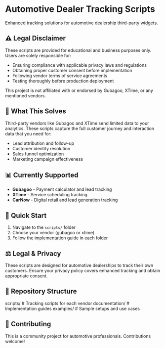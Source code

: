 # Automotive Dealer Tracking Scripts

Enhanced tracking solutions for automotive dealership third-party widgets.

## ⚠️ Legal Disclaimer

These scripts are provided for educational and business purposes only. Users are solely responsible for:
- Ensuring compliance with applicable privacy laws and regulations
- Obtaining proper customer consent before implementation
- Following vendor terms of service agreements
- Testing thoroughly before production deployment

This project is not affiliated with or endorsed by Gubagoo, XTime, or any mentioned vendors.

## 🎯 What This Solves

Third-party vendors like Gubagoo and XTime send limited data to your analytics. These scripts capture the full customer journey and interaction data that you need for:

- Lead attribution and follow-up
- Customer identity resolution  
- Sales funnel optimization
- Marketing campaign effectiveness

## 📊 Currently Supported

- **Gubagoo** - Payment calculator and lead tracking
- **XTime** - Service scheduling tracking
- **CarNow** - Digital retail and lead generation tracking

## 🚀 Quick Start

1. Navigate to the `scripts/` folder
2. Choose your vendor (gubagoo or xtime)
3. Follow the implementation guide in each folder

## ⚖️ Legal & Privacy

These scripts are designed for automotive dealerships to track their own customers. Ensure your privacy policy covers enhanced tracking and obtain appropriate consent.

## 📁 Repository Structure
scripts/           # Tracking scripts for each vendor
documentation/     # Implementation guides
examples/          # Sample setups and use cases

## 🤝 Contributing

This is a community project for automotive professionals. Contributions welcome!